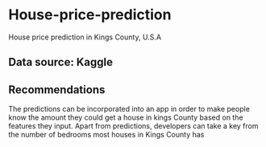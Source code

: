 # House-price-prediction
House price prediction in Kings County, U.S.A

## Data source: Kaggle

## Recommendations
The predictions can be incorporated into an app in order to make people know the amount they could get a house in kings County based on the features they input.
Apart from predictions, developers can take a key from the number of bedrooms most houses in Kings County has
